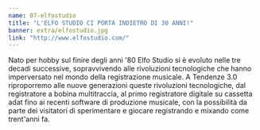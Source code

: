 ```yaml
---
name: 07-elfostudio
title: "L'ELFO STUDIO CI PORTA INDIETRO DI 30 ANNI!"
banner: extra/elfostudio.jpg
link: "http://www.elfostudio.com/"
---
```


Nato per hobby sul finire degli anni '80 Elfo Studio si è evoluto nelle tre decadi successive, sopravvivendo alle rivoluzioni tecnologiche che hanno imperversato nel mondo della registrazione musicale.
A Tendenze 3.0 riproporremo alle nuove generazioni queste rivoluzioni tecnologiche, dal registratore a bobina multitraccia, al primo registratore digitale su cassetta adat fino ai recenti software di produzione musicale, con la possibilità da parte dei visitatori di sperimentare e giocare registrando e mixando come trent'anni fa.
